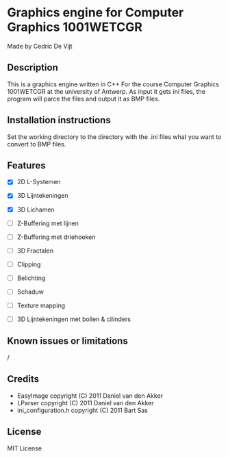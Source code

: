 # Graphics engine for Computer Graphics 1001WETCGR

Made by Cedric De Vijt

## Description

This is a graphics engine written in C++ For the course Computer Graphics 1001WETCGR at the university of Antwerp.
As input it gets ini files, the program will parce the files and output it as BMP files.

## Installation instructions

Set the working directory to the directory with the .ini files what you want to convert to BMP files.

## Features

-[x] 2D L-Systemen

-[x] 3D Lijntekeningen

-[x] 3D Lichamen

-[ ] Z-Buffering met lijnen

-[ ] Z-Buffering met driehoeken

-[ ] 3D Fractalen

-[ ] Clipping

-[ ] Belichting

-[ ] Schaduw

-[ ] Texture mapping

-[ ] 3D Lijntekeningen met bollen & cilinders

## Known issues or limitations

/

## Credits

* EasyImage copyright (C) 2011 Daniel van den Akker
* LParser copyright (C) 2011 Daniel van den Akker
* ini_configuration.h copyright (C) 2011 Bart Sas

## License

MIT License
